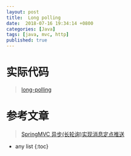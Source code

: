 ```yaml
---
layout: post
title:  Long polling
date:  2018-07-16 19:34:14 +0800
categories: [Java]
tags: [java, mvc, http]
published: true
---
```


# 实际代码

> [long-polling](https://github.com/houbb/tech-validation/tree/master/long-polling)

# 参考文章

> [SpringMVC 异步(长轮询)实现消息定点推送](http://chenshangge.iteye.com/blog/2302710)

* any list
{:toc}